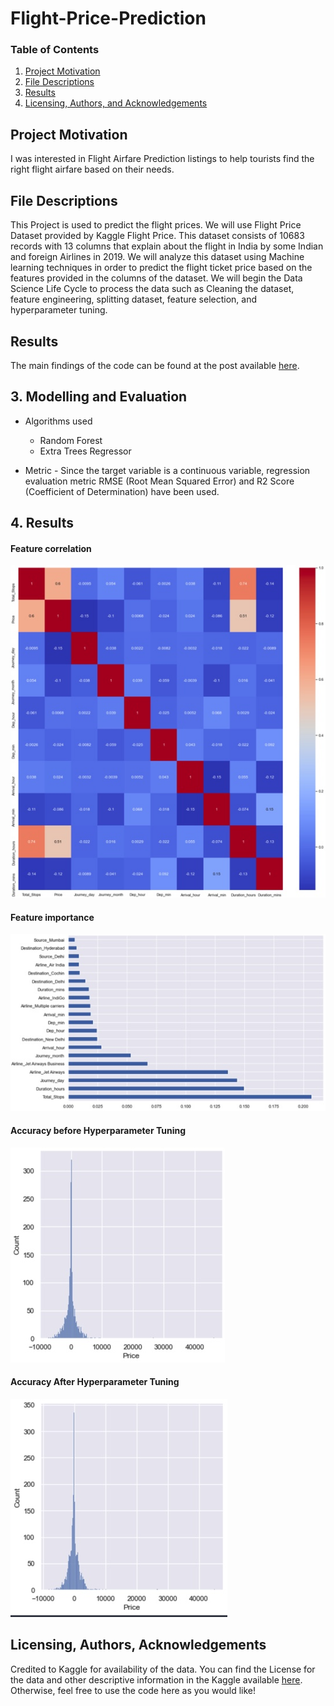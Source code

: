 # Flight-Price-Prediction

### Table of Contents

1. [Project Motivation](#motivation)
2. [File Descriptions](#files)
3. [Results](#results)
4. [Licensing, Authors, and Acknowledgements](#licensing)

## Project Motivation<a name="motivation"></a>

I was interested in Flight Airfare Prediction listings to help tourists find the right flight airfare based on their needs.

## File Descriptions <a name="files"></a>

This Project is used to predict the flight prices. We will use Flight Price Dataset provided by Kaggle Flight Price. This dataset consists of 10683 records with 13 columns that explain about the flight in India by some Indian and foreign Airlines in 2019. We will analyze this dataset using Machine learning techniques in order to predict the flight ticket price based on the features provided in the columns of the dataset. We will begin the Data Science Life Cycle to process the data such as Cleaning the dataset, feature engineering, splitting dataset, feature selection, and hyperparameter tuning.

## Results<a name="results"></a>

The main findings of the code can be found at the post available [here](https://medium.com/@naiborhujosua/predicting-airfare-price-using-machine-learning-techniques-bf3a13ad07d1).

## 3. Modelling and Evaluation

* Algorithms used
  * Random Forest
  * Extra Trees Regressor


* Metric - Since the target variable is a continuous variable, regression evaluation metric RMSE (Root Mean Squared Error) and R2 Score (Coefficient of Determination) have been used.

## 4. Results

#### Feature correlation
![Feature correlation](https://github.com/naiborhujosua/Flight-Price-Prediction/blob/master/Feature_correlation.jpeg)
#### Feature importance
![Feature importance](https://github.com/naiborhujosua/Flight-Price-Prediction/blob/master/Feature_Importance.jpeg)
#### Accuracy before Hyperparameter Tuning
![Final Comparison](https://github.com/naiborhujosua/Flight-Price-Prediction/blob/master/accuracy_before_tuning.jpeg)
#### Accuracy After Hyperparameter Tuning
![Final Comparison](https://github.com/naiborhujosua/Flight-Price-Prediction/blob/master/accuracy_after_tuning.jpeg)

## Licensing, Authors, Acknowledgements<a name="licensing"></a>

Credited to Kaggle for availability of the data. You can find the License for the data and other descriptive information in the Kaggle available [here](https://www.kaggle.com/nikhilmittal/flight-fare-prediction-mh). Otherwise, feel free to use the code here as you would like! 
